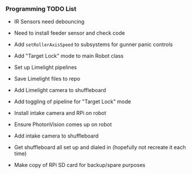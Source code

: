 ### Programming TODO List

- IR Sensors need debouncing
- Need to install feeder sensor and check code

- Add `setRollerAxisSpeed` to subsystems for gunner panic controls

- Add "Target Lock" mode to main Robot class
- Set up Limelight pipelines
- Save Limelight files to repo
- Add Limelight camera to shuffleboard
- Add toggling of pipeline for "Target Lock" mode

- Install intake camera and RPi on robot
- Ensure PhotonVision comes up on robot
- Add intake camera to shuffleboard 

- Get shuffleboard all set up and dialed in (hopefully not recreate it each time)

- Make copy of RPi SD card for backup/spare purposes

